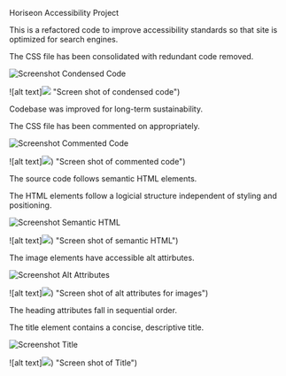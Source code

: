Horiseon Accessibility Project

This is a refactored code to improve accessibility standards so that site is optimized for search engines.

The CSS file has been consolidated with redundant code removed.


![Screenshot Condensed Code](https://user-images.githubusercontent.com/106774866/179423858-f42f5d0c-a920-41d0-8298-951022f43abb.png)


![alt text]![](Screenshot%20Condensed%20Code.png) "Screen shot of condensed code")

Codebase was improved for long-term sustainability.

The CSS file has been commented on appropriately.


![Screenshot Commented Code](https://user-images.githubusercontent.com/106774866/179423882-4ba4841a-989a-43c8-939a-7fb6bf6efe83.png)


![alt text]![](Screenshot%20Commented%20Code.png)) "Screen shot of commented code")

The source code follows semantic HTML elements.

The HTML elements follow a logicial structure independent of styling and positioning.


![Screenshot Semantic HTML](https://user-images.githubusercontent.com/106774866/179423956-4702d5f5-edec-4c8a-aceb-c54c95e353ad.png)



![alt text]![](Screenshot%20Semantic%20HTML.png)) "Screen shot of semantic HTML")

The image elements have accessible alt attirbutes.

![Screenshot Alt Attributes](https://user-images.githubusercontent.com/106774866/179424054-66b00a42-b0fc-4a38-8bf4-982c15b7430c.png)

![alt text]![](Screenshot%20Alt%20Attributes.png)) "Screen shot of alt attributes for images")

The heading attributes fall in sequential order.

The title element contains a concise, descriptive title.

![Screenshot Title](https://user-images.githubusercontent.com/106774866/179424081-ab2c466a-cbde-4d99-ae55-a0cc32d1356f.png)


![alt text]![](Screenshot%20Title.png)) "Screen shot of Title")


